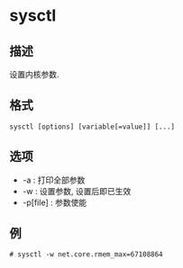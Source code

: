 # sysctl

## 描述

设置内核参数.

## 格式

    sysctl [options] [variable[=value]] [...]

## 选项

- -a : 打印全部参数
- -w : 设置参数, 设置后即已生效
- -p[file] : 参数使能 

## 例

    # sysctl -w net.core.rmem_max=67108864
